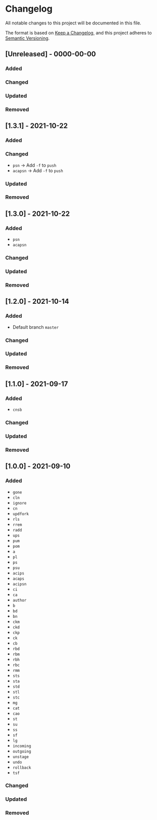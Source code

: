 # Changelog

All notable changes to this project will be documented in this file.

The format is based on [Keep a Changelog](https://keepachangelog.com/en/1.0.0/),
and this project adheres to [Semantic Versioning](https://semver.org/spec/v2.0.0.html).

## [Unreleased] - 0000-00-00

### Added

### Changed

### Updated

### Removed

## [1.3.1] - 2021-10-22

### Added

### Changed

- `psn` -> Add `-f` to `push`
- `acapsn` -> Add `-f` to `push`

### Updated

### Removed

## [1.3.0] - 2021-10-22

### Added

- `psn`
- `acapsn`

### Changed

### Updated

### Removed

## [1.2.0] - 2021-10-14

### Added

- Default branch `master`

### Changed

### Updated

### Removed

## [1.1.0] - 2021-09-17

### Added

- `cnsb`

### Changed

### Updated

### Removed

## [1.0.0] - 2021-09-10

### Added

- `gone`
- `cln`
- `ignore`
- `cn`
- `updfork`
- `rls`
- `rrem`
- `radd`
- `ups`
- `pum`
- `pom`
- `a`
- `pl`
- `ps`
- `psu`
- `acips`
- `acaps`
- `acipsn`
- `ci`
- `ca`
- `author`
- `b`
- `bd`
- `bn`
- `ckm`
- `ckd`
- `ckp`
- `ck`
- `cb`
- `rbd`
- `rbm`
- `rbh`
- `rbc`
- `rmm`
- `sts`
- `sta`
- `std`
- `stl`
- `stc`
- `mg`
- `cat`
- `cao`
- `st`
- `su`
- `ss`
- `sf`
- `lg`
- `incoming`
- `outgoing`
- `unstage`
- `undo`
- `rollback`
- `tsf`

### Changed

### Updated

### Removed
